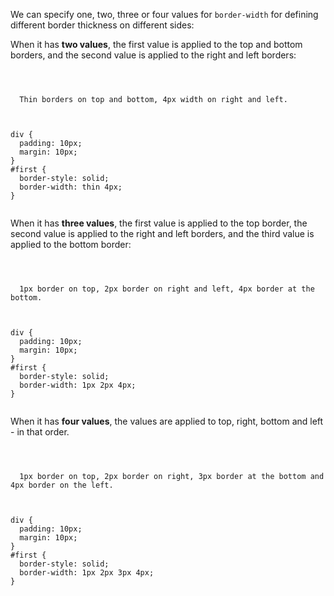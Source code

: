 We can specify one, two, three or four values
for `border-width` for defining
different border thickness on different sides:

When it has **two values**, the first value is applied to the top and bottom borders, and the second value is applied to the right and left borders:

<Editor lang="css">
<code>
<panel lang="html">
<div id="first">
  Thin borders on top and bottom, 4px width on right and left.
</div>
</panel>
<panel lang="css">
div {
  padding: 10px;
  margin: 10px;
}
#first {
  border-style: solid;
  border-width: thin 4px;
}
</panel>
</code>
</Editor>

When it has **three values**, the first value is applied to the top border, the second value is applied to the right and left borders, and the third value is applied to the bottom border:

<Editor lang="css">
<code>
<panel lang="html">
<div id="first">
  1px border on top, 2px border on right and left, 4px border at the bottom.
</div>
</panel>
<panel lang="css">
div {
  padding: 10px;
  margin: 10px;
}
#first {
  border-style: solid;
  border-width: 1px 2px 4px;
}
</panel>
</code>
</Editor>

When it has **four values**, the values are applied to top, right, bottom and left - in that order.

<Editor lang="css">
<code>
<panel lang="html">
<div id="first">
  1px border on top, 2px border on right, 3px border at the bottom and 4px border on the left.
</div>
</panel>
<panel lang="css">
div {
  padding: 10px;
  margin: 10px;
}
#first {
  border-style: solid;
  border-width: 1px 2px 3px 4px;
}
</panel>
</code>
</Editor>